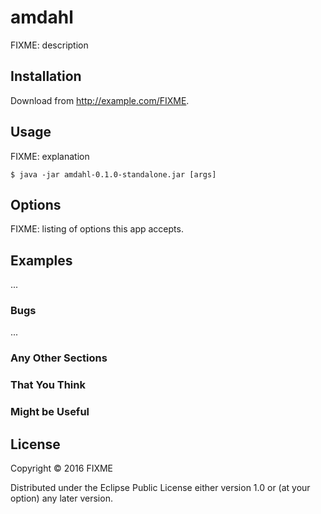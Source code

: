 # amdahl

FIXME: description

## Installation

Download from http://example.com/FIXME.

## Usage

FIXME: explanation

    $ java -jar amdahl-0.1.0-standalone.jar [args]

## Options

FIXME: listing of options this app accepts.

## Examples

...

### Bugs

...

### Any Other Sections
### That You Think
### Might be Useful

## License

Copyright © 2016 FIXME

Distributed under the Eclipse Public License either version 1.0 or (at
your option) any later version.
